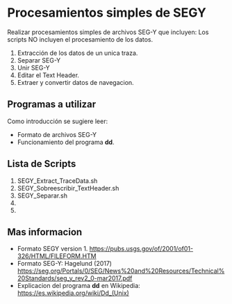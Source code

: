 # Procesamientos simples de SEGY

Realizar procesamientos simples de archivos SEG-Y que incluyen:
Los scripts NO incluyen el procesamiento de los datos.

1. Extracción de los datos de un unica traza.
2. Separar SEG-Y
3. Unir SEG-Y
4. Editar el Text Header.
5. Extraer y convertir datos de navegacion.

## Programas a utilizar

Como introducción se sugiere leer:
* Formato de archivos SEG-Y
* Funcionamiento del programa **dd**.

## Lista de Scripts

1. SEGY_Extract_TraceData.sh
2. SEGY_Sobreescribir_TextHeader.sh
3. SEGY_Separar.sh
4. 
5. 


## Mas informacion
* Formato SEGY version 1. https://pubs.usgs.gov/of/2001/of01-326/HTML/FILEFORM.HTM
* Formato SEG-Y: Hagelund (2017) https://seg.org/Portals/0/SEG/News%20and%20Resources/Technical%20Standards/seg_y_rev2_0-mar2017.pdf
* Explicacion del programa **dd** en Wikipedia: https://es.wikipedia.org/wiki/Dd_(Unix)
